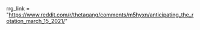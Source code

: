 rrg_link = "https://www.reddit.com/r/thetagang/comments/m5hyxn/anticipating_the_rotation_march_15_2021/"